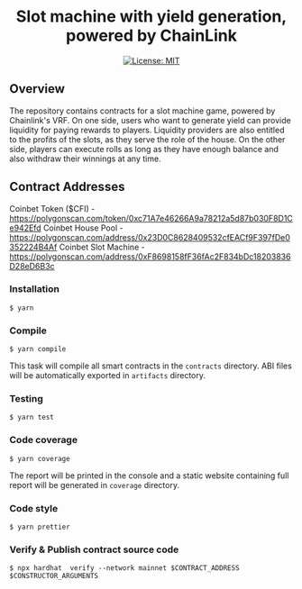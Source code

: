 <div align="center">

# Slot machine with yield generation, powered by ChainLink

[![License: MIT](https://img.shields.io/badge/License-MIT-yellow.svg)](https://opensource.org/licenses/MIT)

</div>

## Overview

The repository contains contracts for a slot machine game, powered by Chainlink's VRF. On one side, users who want to generate yield
can provide liquidity for paying rewards to players. Liquidity providers are also entitled to the profits of the slots, as they serve the role of
the house. On the other side, players can execute rolls as long as they have enough balance and also withdraw their winnings at any time.

## Contract Addresses

Coinbet Token ($CFI) - https://polygonscan.com/token/0xc71A7e46266A9a78212a5d87b030F8D1Ce942Efd
Coinbet House Pool - https://polygonscan.com/address/0x23D0C8628409532cfEACf9F397fDe0352224B4Af
Coinbet Slot Machine - https://polygonscan.com/address/0xF8698158fF36fAc2F834bDc18203836D28eD6B3c

### Installation

```console
$ yarn
```

### Compile

```console
$ yarn compile
```

This task will compile all smart contracts in the `contracts` directory.
ABI files will be automatically exported in `artifacts` directory.

### Testing

```console
$ yarn test
```

### Code coverage

```console
$ yarn coverage
```

The report will be printed in the console and a static website containing full report will be generated in `coverage` directory.

### Code style

```console
$ yarn prettier
```

### Verify & Publish contract source code

```console
$ npx hardhat  verify --network mainnet $CONTRACT_ADDRESS $CONSTRUCTOR_ARGUMENTS
```
